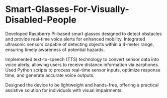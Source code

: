 # Smart-Glasses-For-Visually-Disabled-People
Developed Raspberry Pi-based smart glasses designed to detect obstacles and provide real-time voice alerts for enhanced mobility. Integrated ultrasonic sensors capable of detecting objects within a 4-meter range, ensuring timely awareness of potential hazards.

Implemented text-to-speech (TTS) technology to convert sensor data into voice alerts, allowing users to receive distance information via earphones. Used Python scripts to process real-time sensor inputs, optimize response time, and generate accurate voice outputs.

Designed the device to be lightweight and hands-free, offering a practical assistive solution for individuals with visual impairments.
